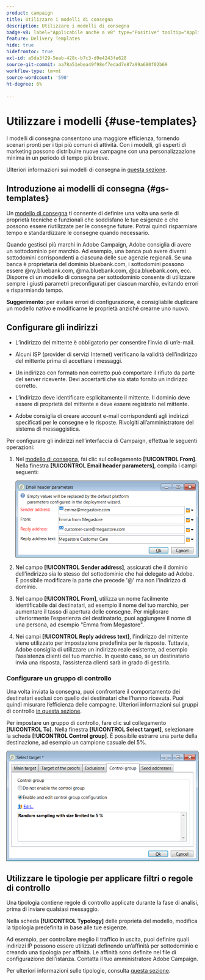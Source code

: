 ```yaml
---
product: campaign
title: Utilizzare i modelli di consegna
description: Utilizzare i modelli di consegna
badge-v8: label="Applicabile anche a v8" type="Positive" tooltip="Applicabile anche a Campaign v8"
feature: Delivery Templates
hide: true
hidefromtoc: true
exl-id: a5da3f29-5eab-428c-b7c3-d9e4243fe628
source-git-commit: aa78a51ebea49f98ef7edad7e87a99a680f02b69
workflow-type: tm+mt
source-wordcount: '590'
ht-degree: 6%

---
```


# Utilizzare i modelli {#use-templates}



I modelli di consegna consentono una maggiore efficienza, fornendo scenari pronti per i tipi più comuni di attività. Con i modelli, gli esperti di marketing possono distribuire nuove campagne con una personalizzazione minima in un periodo di tempo più breve.

Ulteriori informazioni sui modelli di consegna in [questa sezione](creating-a-delivery-template.md).

## Introduzione ai modelli di consegna {#gs-templates}

Un [modello di consegna](creating-a-delivery-template.md) ti consente di definire una volta una serie di proprietà tecniche e funzionali che soddisfano le tue esigenze e che possono essere riutilizzate per le consegne future. Potrai quindi risparmiare tempo e standardizzare le consegne quando necessario.

Quando gestisci più marchi in Adobe Campaign, Adobe consiglia di avere un sottodominio per marchio. Ad esempio, una banca può avere diversi sottodomini corrispondenti a ciascuna delle sue agenzie regionali. Se una banca è proprietaria del dominio bluebank.com, i sottodomini possono essere @ny.bluebank.com, @ma.bluebank.com, @ca.bluebank.com, ecc. Disporre di un modello di consegna per sottodominio consente di utilizzare sempre i giusti parametri preconfigurati per ciascun marchio, evitando errori e risparmiando tempo.

**Suggerimento**: per evitare errori di configurazione, è consigliabile duplicare un modello nativo e modificarne le proprietà anziché crearne uno nuovo.

## Configurare gli indirizzi

* L’indirizzo del mittente è obbligatorio per consentire l’invio di un’e-mail.

* Alcuni ISP (provider di servizi Internet) verificano la validità dell’indirizzo del mittente prima di accettare i messaggi.

* Un indirizzo con formato non corretto può comportare il rifiuto da parte del server ricevente. Devi accertarti che sia stato fornito un indirizzo corretto.

* L’indirizzo deve identificare esplicitamente il mittente. Il dominio deve essere di proprietà del mittente e deve essere registrato nel mittente.

* Adobe consiglia di creare account e-mail corrispondenti agli indirizzi specificati per le consegne e le risposte. Rivolgiti all’amministratore del sistema di messaggistica.

Per configurare gli indirizzi nell’interfaccia di Campaign, effettua le seguenti operazioni:

1. Nel [modello di consegna](creating-a-delivery-template.md), fai clic sul collegamento **[!UICONTROL From]**. Nella finestra **[!UICONTROL Email header parameters]**, compila i campi seguenti:

   ![](assets/d_best_practices_email_header.png)

1. Nel campo **[!UICONTROL Sender address]**, assicurati che il dominio dell&#39;indirizzo sia lo stesso del sottodominio che hai delegato ad Adobe. È possibile modificare la parte che precede &#39;@&#39; ma non l&#39;indirizzo di dominio.

1. Nel campo **[!UICONTROL From]**, utilizza un nome facilmente identificabile dai destinatari, ad esempio il nome del tuo marchio, per aumentare il tasso di apertura delle consegne. Per migliorare ulteriormente l’esperienza del destinatario, puoi aggiungere il nome di una persona, ad esempio &quot;Emma from Megastore&quot;.

1. Nei campi **[!UICONTROL Reply address text]**, l&#39;indirizzo del mittente viene utilizzato per impostazione predefinita per le risposte. Tuttavia, Adobe consiglia di utilizzare un indirizzo reale esistente, ad esempio l’assistenza clienti del tuo marchio. In questo caso, se un destinatario invia una risposta, l’assistenza clienti sarà in grado di gestirla.

### Configurare un gruppo di controllo

Una volta inviata la consegna, puoi confrontare il comportamento dei destinatari esclusi con quello dei destinatari che l’hanno ricevuta. Puoi quindi misurare l’efficienza delle campagne. Ulteriori informazioni sui gruppi di controllo [in questa sezione](../../campaign/using/marketing-campaign-deliveries.md#defining-a-control-group).

Per impostare un gruppo di controllo, fare clic sul collegamento **[!UICONTROL To]**. Nella finestra **[!UICONTROL Select target]**, selezionare la scheda **[!UICONTROL Control group]**. È possibile estrarre una parte della destinazione, ad esempio un campione casuale del 5%.

![](assets/d_best_practices_control_group.png)

## Utilizzare le tipologie per applicare filtri o regole di controllo

Una tipologia contiene regole di controllo applicate durante la fase di analisi, prima di inviare qualsiasi messaggio.

Nella scheda **[!UICONTROL Typology]** delle proprietà del modello, modifica la tipologia predefinita in base alle tue esigenze.

Ad esempio, per controllare meglio il traffico in uscita, puoi definire quali indirizzi IP possono essere utilizzati definendo un’affinità per sottodominio e creando una tipologia per affinità. Le affinità sono definite nel file di configurazione dell’istanza. Contatta il tuo amministratore Adobe Campaign.

Per ulteriori informazioni sulle tipologie, consulta [questa sezione](../../campaign-opt/using/about-campaign-typologies.md).
